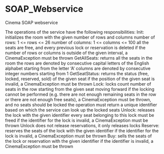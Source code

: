 # SOAP_Webservice

Cinema SOAP webservice

The operations of the service have the following responsibilities:
 Init:
  initializes the room with the given number of rows and columns
  number of rows: 1 <= rows <= 26
  number of columns: 1 <= columns <= 100
  all the seats are free, and every previous lock or reservation is deleted
  if the number of rows or columns is outside of the given interval, a CinemaException must be thrown
 GetAllSeats:
   returns all the seats in the room
   the rows are denoted by consecutive capital letters of the English alphabet starting from the letter ‘A’
   columns are denoted by consecutive integer numbers starting from 1
 GetSeatStatus:
   returns the status (free, locked, reserved, sold) of the given seat
   if the position of the given seat is invalid, a CinemaException must be thrown
 Lock:
   locks count number of seats in the row starting from the given seat moving forward
   if the locking cannot be performed (e.g. there are not enough remaining seats in the row or there are not enough free seats), a CinemaException must be thrown, and no seats should be locked
   the operation must return a unique identifier based on which the service can look up the locked seats
 Unlock:
   releases the lock with the given identifier
   every seat belonging to this lock must be freed
   if the identifier for the lock is invalid, a CinemaException must be thrown
   Unlock does not release reservations, it only releases locks
 Reserve:
   reserves the seats of the lock with the given identifier
   if the identifier for the lock is invalid, a CinemaException must be thrown
 Buy:
   sells the seats of the lock or reservation with the given identifier
   if the identifier is invalid, a CinemaException must be thrown

